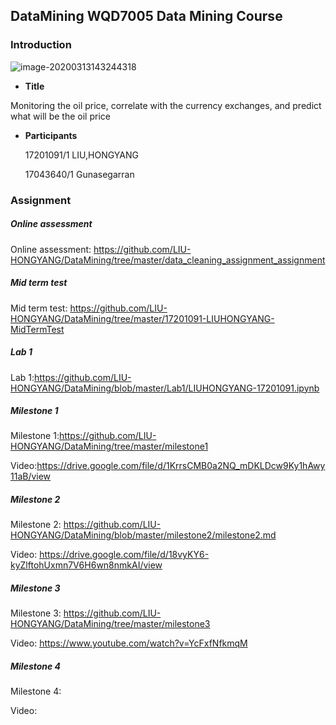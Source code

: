 ## DataMining WQD7005 Data Mining Course



### Introduction



![image-20200313143244318](https://tva1.sinaimg.cn/large/00831rSTgy1gcsafj84etj311y0sggr3.jpg)





- **Title**

Monitoring the oil price, correlate with the currency exchanges, and predict what will be the oil price







- **Participants**

  17201091/1 LIU,HONGYANG

  17043640/1 Gunasegarran





### Assignment





##### Online assessment



Online assessment:  https://github.com/LIU-HONGYANG/DataMining/tree/master/data_cleaning_assignment_assignment





##### Mid term test



Mid term test: https://github.com/LIU-HONGYANG/DataMining/tree/master/17201091-LIUHONGYANG-MidTermTest



##### Lab 1



Lab 1:https://github.com/LIU-HONGYANG/DataMining/blob/master/Lab1/LIUHONGYANG-17201091.ipynb



##### Milestone 1



Milestone 1:https://github.com/LIU-HONGYANG/DataMining/tree/master/milestone1



Video:https://drive.google.com/file/d/1KrrsCMB0a2NQ_mDKLDcw9Ky1hAwy11aB/view





##### Milestone 2



Milestone 2: https://github.com/LIU-HONGYANG/DataMining/blob/master/milestone2/milestone2.md



Video: https://drive.google.com/file/d/18vyKY6-kyZlftohUxmn7V6H6wn8nmkAI/view





##### Milestone 3



Milestone 3: https://github.com/LIU-HONGYANG/DataMining/tree/master/milestone3



Video: https://www.youtube.com/watch?v=YcFxfNfkmqM



##### Milestone 4



Milestone 4: 



Video: 

